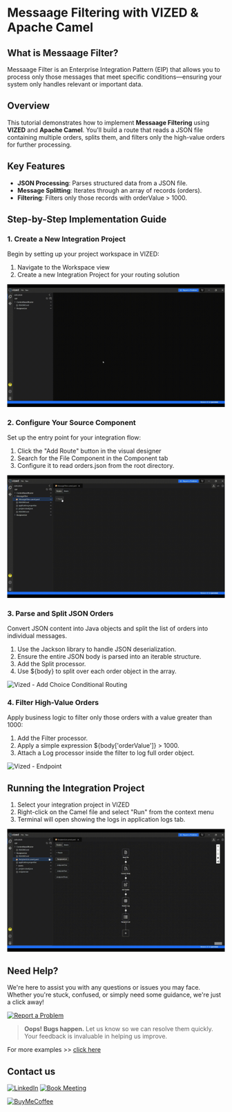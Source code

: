 # Messaage Filtering with VIZED & Apache Camel

## What is Messaage Filter?

Messaage Filter is an Enterprise Integration Pattern (EIP) that allows you to process only those messages that meet specific conditions—ensuring your system only handles relevant or important data.


## Overview

This tutorial demonstrates how to implement **Messaage Filtering** using **VIZED** and **Apache Camel**. You'll build a route that reads a JSON file containing multiple orders, splits them, and filters only the high-value orders for further processing. 

## Key Features

- **JSON Processing**: Parses structured data from a JSON file.
- **Message Splitting**: Iterates through an array of records (orders).
- **Filtering**: Filters only those records with orderValue > 1000.

## Step-by-Step Implementation Guide

### 1. Create a New Integration Project

Begin by setting up your project workspace in VIZED:

1. Navigate to the Workspace view
2. Create a new Integration Project for your routing solution

![Vized - Create Project](./assets/CreateProject.gif)

### 2. Configure Your Source Component

Set up the entry point for your integration flow:

1. Click the "Add Route" button in the visual designer
2. Search for the File Component in the Component tab
3. Configure it to read orders.json from the root directory.

![Vized - Add File Consumer](./assets/AddSource.gif)

### 3. Parse and Split JSON Orders

Convert JSON content into Java objects and split the list of orders into individual messages.

1. Use the Jackson library to handle JSON deserialization.
2. Ensure the entire JSON body is parsed into an iterable structure.
3. Add the Split processor.
4. Use ${body} to split over each order object in the array.

![Vized - Add Choice Conditional Routing](./assets/Parse&Split.gif)


### 4. Filter High-Value Orders

Apply business logic to filter only those orders with a value greater than 1000:

1. Add the Filter processor.
2. Apply a simple expression ${body['orderValue']} > 1000.
3. Attach a Log processor inside the filter to log full order object.

![Vized - Endpoint](./assets/Filter.gif)

## Running the Integration Project

1. Select your integration project in VIZED
2. Right-click on the Camel file and select "Run" from the context menu
3. Terminal will open showing the logs in application logs tab.

![Real-time Monitoring](./assets/Executing.gif)

<!-- ## Advanced Debugging Capabilities

### Step-by-Step Debugging

Debug your routes with precision using VIZED's integrated debugging tools:

1. Right-click the Camel file in your project
2. Choose **Debug** from the context menu

![Debug Option](assets/debug.png)

3. When the terminal opens, switch to the **Debug** tab
4. Step through your route, inspect message values, and troubleshoot logic in real time

![Interactive Debugging](assets/RunWithDebug.gif) -->

## Need Help?

We're here to assist you with any questions or issues you may face. Whether you're stuck, confused, or simply need some guidance, we're just a click away! 

[![Report a Problem](https://img.shields.io/badge/Report%20a%20Problem-darkred?logo=openbugbounty)](https://github.com/vized-io/artifacts/issues/new/choose)
> **Oops! Bugs happen.** Let us know so we can resolve them quickly. Your feedback is invaluable in helping us improve.

For more examples >> [click here](/examples/README.md)

## Contact us

[![LinkedIn](https://img.shields.io/badge/LinkedIn-blue?logo=linkedin)](https://www.linkedin.com/company/vized-io/) 
[![Book Meeting](https://img.shields.io/badge/Book%20a%20Meeting-purple?logo=calendar)](https://calendly.com/vidhyasagar-jeevendran/30min) 

[<img src="https://github.com/user-attachments/assets/806d0fc0-0a00-4d63-81a3-8f2df15d5528" alt="BuyMeCoffee" width="150"/>](https://buymeacoffee.com/vidhyasagarj)


